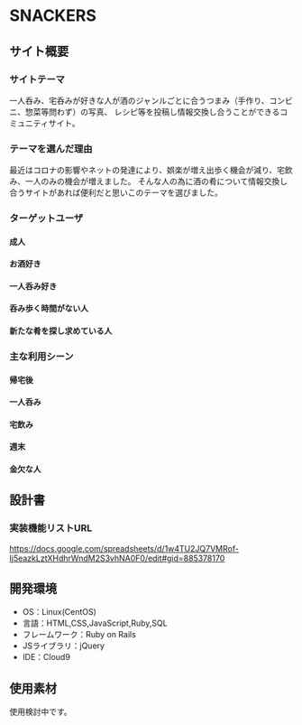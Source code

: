 # SNACKERS

## サイト概要
### サイトテーマ
一人呑み、宅呑みが好きな人が酒のジャンルごとに合うつまみ（手作り、コンビニ、惣菜等問わず）の写真、
レシピ等を投稿し情報交換し合うことができるコミュニティサイト。

### テーマを選んだ理由
最近はコロナの影響やネットの発達により、娯楽が増え出歩く機会が減り、宅飲み、一人のみの機会が増えました。
そんな人の為に酒の肴について情報交換し合うサイトがあれば便利だと思いこのテーマを選びました。

### ターゲットユーザ
#### 成人
#### お酒好き
#### 一人呑み好き
#### 呑み歩く時間がない人
#### 新たな肴を探し求めている人

### 主な利用シーン
#### 帰宅後
#### 一人呑み
#### 宅飲み
#### 週末
#### 金欠な人



## 設計書
### 実装機能リストURL
https://docs.google.com/spreadsheets/d/1w4TU2JQ7VMRof-Ij5eazkLztXHdhrWndM2S3vhNA0F0/edit#gid=885378170

## 開発環境
- OS：Linux(CentOS)
- 言語：HTML,CSS,JavaScript,Ruby,SQL
- フレームワーク：Ruby on Rails
- JSライブラリ：jQuery
- IDE：Cloud9

## 使用素材
使用検討中です。